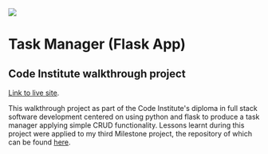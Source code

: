 <img src="https://codeinstitute.s3.amazonaws.com/fullstack/ci_logo_small.png" style="margin: 0;">

# Task Manager (Flask App)
## Code Institute walkthrough project

[Link to live site](https://flask-task-manager-fran.herokuapp.com/).

This walkthrough project as part of the Code Institute's diploma in full stack software development centered on using python and flask to produce a task manager applying simple CRUD functionality. Lessons learnt during this project were applied to my third Milestone project, the repository of which can be found [here](https://github.com/franciskershaw/festiviews).
